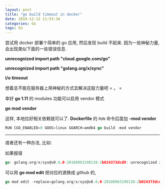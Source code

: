 ```yaml
---
layout: post
title: "go build timeout in docker"
date: 2018-12-12 11:53:34
categories: Go
tags: Go
---
```


<!--more-->

尝试用 docker 部署个简单的 go 应用, 然后发现 build 不起来. 因为一些神秘力量, 会出现类似下面的一些错误信息.

**unrecognized import path "cloud.google.com/go"**

**unrecognized import path "golang.org/x/sync"**

**i/o timeout**

想着总不能在服务器上用神秘的方式去解决这股力量吧 = 。 =

幸好 **go 1.11** 的 modules 功能可以启用 vendor 模式

**go mod vendor**

这样, 本地拉好相关依赖就可以了. **Dockerfile** 的 `RUN` 命令后面加 **-mod vendor**

```go
RUN CGO_ENABLED=0 GOOS=linux GOARCH=amd64 go build -mod vendor
```

---------

或者还有一种办法, 比如:

如果报错

```go
go: golang.org/x/sys@v0.0.0-20180903190138-2b024373dcd9: unrecognized import path "golang.org/x/sys" (https fetch: Get https://golang.org/x/sys?go-get=1: dial tcp 216.239.37.1:443: i/o timeout)
```

可以用 **go mod edit** 把对应的源换成 github 的,

```go
go mod edit -replace=golang.org/x/sys@v0.0.0-20180903190138-2b024373dcd9=github.com/golang/sys@v0.0.0-20180903190138-2b024373dcd9
```